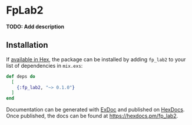 # FpLab2

**TODO: Add description**

## Installation

If [available in Hex](https://hex.pm/docs/publish), the package can be installed
by adding `fp_lab2` to your list of dependencies in `mix.exs`:

```elixir
def deps do
  [
    {:fp_lab2, "~> 0.1.0"}
  ]
end
```

Documentation can be generated with [ExDoc](https://github.com/elixir-lang/ex_doc)
and published on [HexDocs](https://hexdocs.pm). Once published, the docs can
be found at <https://hexdocs.pm/fp_lab2>.

